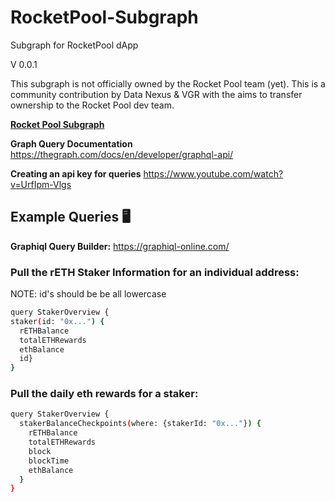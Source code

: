 # RocketPool-Subgraph
Subgraph for RocketPool dApp

V 0.0.1

This subgraph is not officially owned by the Rocket Pool team (yet). This is a community contribution by Data Nexus & VGR with the aims to transfer ownership to the Rocket Pool dev team. 

**[Rocket Pool Subgraph](https://thegraph.com/hosted-service/subgraph/data-nexus/rocket-pool-goerli)**

**Graph Query Documentation**
https://thegraph.com/docs/en/developer/graphql-api/

**Creating an api key for queries**
https://www.youtube.com/watch?v=UrfIpm-Vlgs

## **Example Queries 🖥️**

**Graphiql Query Builder:**
https://graphiql-online.com/

### Pull the rETH Staker Information for an individual address:
NOTE: id's should be be all lowercase 

```bash
query StakerOverview {
staker(id: "0x...") {
  rETHBalance
  totalETHRewards
  ethBalance
  id}
}
```

### Pull the daily eth rewards for a staker:
```bash
query StakerOverview {
  stakerBalanceCheckpoints(where: {stakerId: "0x..."}) {
    rETHBalance
    totalETHRewards
    block
    blockTime
    ethBalance
  }
}
```


